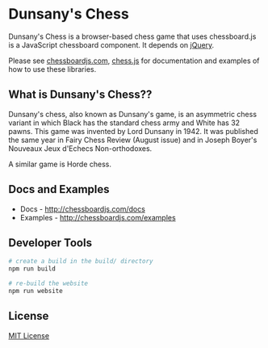 # Dunsany's Chess

Dunsany's Chess is a browser-based chess game that uses chessboard.js is a JavaScript chessboard component. It depends on [jQuery].

Please see [chessboardjs.com], [chess.js] for documentation and examples of how to use these libraries.

## What is Dunsany's Chess??

Dunsany's chess, also known as Dunsany's game, is an asymmetric chess variant in which Black has the standard chess army and White has 32 pawns. This game was invented by Lord Dunsany in 1942. It was published the same year in Fairy Chess Review (August issue) and in Joseph Boyer's Nouveaux Jeux d'Echecs Non-orthodoxes.

A similar game is Horde chess.


## Docs and Examples

- Docs - <http://chessboardjs.com/docs>
- Examples - <http://chessboardjs.com/examples>

## Developer Tools

```sh
# create a build in the build/ directory
npm run build

# re-build the website
npm run website
```

## License

[MIT License](LICENSE.md)

[jQuery]:https://jquery.com/
[chessboardjs.com]:http://chessboardjs.com
[chess.js]:https://github.com/jhlywa/chess.js
[Example 5000]:http://chessboardjs.com/examples#5000
